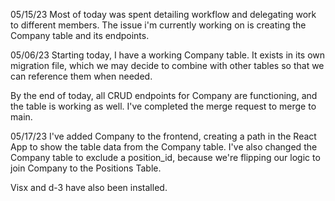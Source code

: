 05/15/23
Most of today was spent detailing workflow and delegating work to different members. The issue i'm currently working on is creating the Company table and its endpoints.

05/06/23
Starting today, I have a working Company table. It exists in its own migration file, which we may decide to combine with other tables so that we can reference them when needed.

By the end of today, all CRUD endpoints for Company are functioning, and the table is working as well. I've completed the merge request to merge to main.

05/17/23
I've added Company to the frontend, creating a path in the React App to show the table data from the Company table.
I've also changed the Company table to exclude a position_id, because we're flipping our logic to join Company to the Positions Table.

Visx and d-3 have also been installed.
